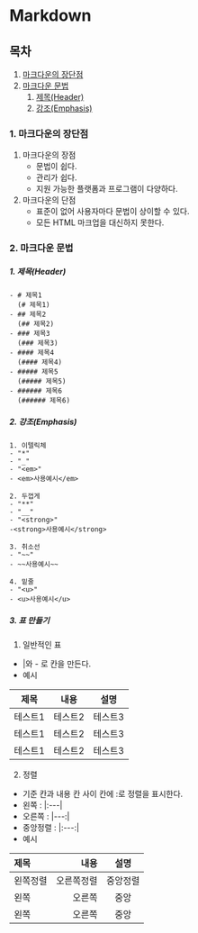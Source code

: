 # Markdown
## 목차
1. [마크다운의 장단점](https://github.com/hifrogie/Github/blob/main/markdown.md#%EB%A7%88%ED%81%AC%EB%8B%A4%EC%9A%B4%EC%9D%98-%EC%9E%A5%EB%8B%A8%EC%A0%90)
2. [마크다운 문법](https://github.com/hifrogie/Github/blob/main/markdown.md#%EB%A7%88%ED%81%AC%EB%8B%A4%EC%9A%B4-%EB%AC%B8%EB%B2%95)
    1. [제목(Header)](https://github.com/hifrogie/Github/blob/main/markdown.md#1-%EC%A0%9C%EB%AA%A9header)
    2. [강조(Emphasis)](https://github.com/hifrogie/Github/blob/main/markdown.md#2-%EA%B0%95%EC%A1%B0emphasis)
### 1. 마크다운의 장단점
1. 마크다운의 장점
    - 문법이 쉽다.
    - 관리가 쉽다.
    - 지원 가능한 플랫폼과 프로그램이 다양하다.
2. 마크다운의 단점
    - 표준이 없어 사용자마다 문법이 상이할 수 있다.
    - 모든 HTML 마크업을 대신하지 못한다.
### 2. 마크다운 문법
##### 1. 제목(Header)
    - # 제목1
      (# 제목1)
    - ## 제목2
      (## 제목2)
    - ### 제목3
      (### 제목3)
    - #### 제목4
      (#### 제목4)
    - ##### 제목5
      (##### 제목5)
    - ###### 제목6
      (###### 제목6)
##### 2. 강조(Emphasis)
    1. 이텔릭체
    - "*"
    - "_"
    - "<em>"
    - <em>사용예시</em>

    2. 두껍게
    - "**"
    - "__"
    - "<strong>"
    -<strong>사용예시</strong>

    3. 취소선
    - "~~"
    - ~~사용예시~~

    4. 밑줄
    - "<u>"
    - <u>사용예시</u>

##### 3. 표 만들기
  1. 일반적인 표
   - |와 - 로 칸을 만든다.
   - 예시

| 제목|내용|설명|
| ------ | --- | --- |
| 테스트1 | 테스트2 | 테스트3 |
| 테스트1 | 테스트2 | 테스트3 |
| 테스트1 | 테스트2 | 테스트3 |

   2. 정렬
   - 기준 칸과 내용 칸 사이 칸에 :로 정렬을 표시한다.
   - 왼쪽 : |:---|
   - 오른쪽 : |---:|
   - 중앙정렬 : |:---:|
   - 예시

|제목|내용|설명|
|:---|---:|:---:|
| 왼쪽정렬 | 오른쪽정렬 | 중앙정렬 |
| 왼쪽 | 오른쪽 | 중앙|
| 왼쪽 | 오른쪽 | 중앙| 

  